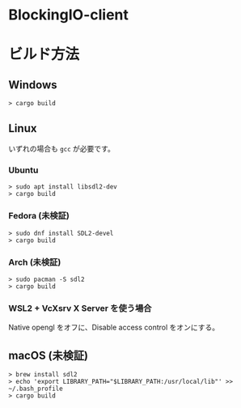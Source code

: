 # BlockingIO-client

# ビルド方法

## Windows
```
> cargo build
```

## Linux

いずれの場合も `gcc` が必要です。

### Ubuntu
```
> sudo apt install libsdl2-dev
> cargo build
```

### Fedora (未検証)
```
> sudo dnf install SDL2-devel
> cargo build
```

### Arch (未検証)
```
> sudo pacman -S sdl2
> cargo build
```

### WSL2 + VcXsrv X Server を使う場合
Native opengl をオフに、Disable access control をオンにする。

## macOS (未検証)
```
> brew install sdl2
> echo 'export LIBRARY_PATH="$LIBRARY_PATH:/usr/local/lib"' >> ~/.bash_profile
> cargo build
```
